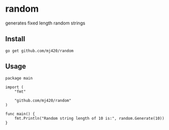 # random
generates fixed length random strings

## Install
`go get github.com/mj420/random`

## Usage
```golang
package main

import (
	"fmt"

	"github.com/mj420/random"
)

func main() {
	fmt.Println("Random string length of 10 is:", random.Generate(10))
}
```

